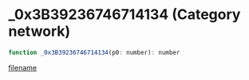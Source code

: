 # _0x3B39236746714134 (Category network)

```js
function _0x3B39236746714134(p0: number): number
```

[filename](_0x3B39236746714134_m.md ':include')